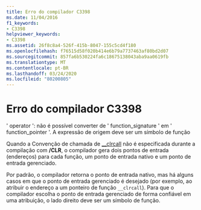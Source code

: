 ```yaml
---
title: Erro do compilador C3398
ms.date: 11/04/2016
f1_keywords:
- C3398
helpviewer_keywords:
- C3398
ms.assetid: 26f8c8a4-526f-415b-8047-155c5cd4f180
ms.openlocfilehash: f76515d58f020b414e6b79a7737463af80bd2d07
ms.sourcegitcommit: 857fa6b530224fa6c18675138043aba9aa0619fb
ms.translationtype: MT
ms.contentlocale: pt-BR
ms.lasthandoff: 03/24/2020
ms.locfileid: "80200805"
---
```

# <a name="compiler-error-c3398"></a>Erro do compilador C3398

' operator ': não é possível converter de ' function_signature ' em ' function_pointer '. A expressão de origem deve ser um símbolo de função

Quando a Convenção de chamada de [__clrcall](../../cpp/clrcall.md) não é especificada durante a compilação com **/CLR**, o compilador gera dois pontos de entrada (endereços) para cada função, um ponto de entrada nativo e um ponto de entrada gerenciado.

Por padrão, o compilador retorna o ponto de entrada nativo, mas há alguns casos em que o ponto de entrada gerenciado é desejado (por exemplo, ao atribuir o endereço a um ponteiro de função `__clrcall`). Para que o compilador escolha o ponto de entrada gerenciado de forma confiável em uma atribuição, o lado direito deve ser um símbolo de função.
